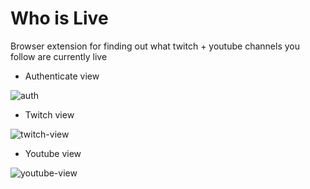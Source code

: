 # Who is Live
Browser extension for finding out what twitch + youtube channels you follow are currently live

- Authenticate view

![auth](https://github.com/MatthewMoye/who-is-live/assets/31222951/ef482b63-ff1d-4028-a777-c09683e3d9e9)


- Twitch view

![twitch-view](https://github.com/MatthewMoye/who-is-live/assets/31222951/9f211eb4-0284-4a03-ab6b-9c98545c66fc)

- Youtube view

![youtube-view](https://github.com/MatthewMoye/who-is-live/assets/31222951/10ed179f-d603-4783-9265-da5ab91df1fc)
